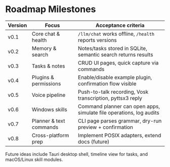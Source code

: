 # Roadmap Milestones

| Version | Focus | Acceptance criteria |
|---------|-------|---------------------|
| v0.1 | Core chat & health | `/llm/chat` works offline, `/health` reports versions |
| v0.2 | Memory & search | Notes/tasks stored in SQLite, semantic search returns results |
| v0.3 | Tasks & notes | CRUD UI pages, quick capture via commands |
| v0.4 | Plugins & permissions | Enable/disable example plugin, confirmation flow visible |
| v0.5 | Voice pipeline | Push-to-talk recording, Vosk transcription, pyttsx3 reply |
| v0.6 | Windows skills | Command planner can open apps, simulate file operations, log audits |
| v0.7 | Planner & text commands | CLI page parses grammar, dry-run preview + confirmation |
| v0.8 | Cross-platform prep | Implement POSIX adapters, extend docs (future) |

Future ideas include Tauri desktop shell, timeline view for tasks, and macOS/Linux skill
modules.

